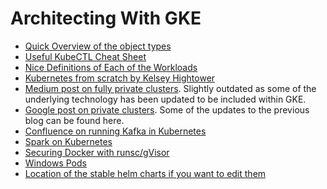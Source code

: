 # Architecting With GKE

- [Quick Overview of the object types](https://medium.com/hashmapinc/30-second-kubernetes-concepts-cheat-sheet-98ba813194cb)
- [Useful KubeCTL Cheat Sheet](https://kubernetes.io/docs/reference/kubectl/cheatsheet/)
- [Nice Definitions of Each of the Workloads](https://www.freecodecamp.org/news/a-friendly-introduction-to-kubernetes-670c50ce4542/)
- [Kubernetes from scratch by Kelsey Hightower](https://github.com/kelseyhightower/kubernetes-the-hard-way)
- [Medium post on fully private clusters](https://medium.com/google-cloud/completely-private-gke-clusters-with-no-internet-connectivity-945fffae1ccd). Slightly outdated as some of the underlying technology has been updated to be included within GKE.
- [Google post on private clusters](https://cloud.google.com/kubernetes-engine/docs/how-to/private-clusters). Some of the updates to the previous blog can be found here.
- [Confluence on running Kafka in Kubernetes](https://www.confluent.io/blog/apache-kafka-kubernetes-could-you-should-you)
- [Spark on Kubernetes](https://spark.apache.org/docs/latest/running-on-kubernetes.html)
- [Securing Docker with runsc/gVisor](https://github.com/google/gvisor)
- [Windows Pods](https://cloud.google.com/blog/products/containers-kubernetes/how-to-deploy-a-windows-container-on-google-kubernetes-engine)
- [Location of the stable helm charts if you want to edit them](https://github.com/helm/charts)
